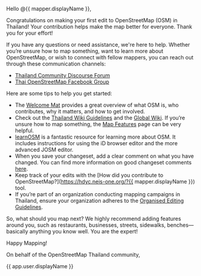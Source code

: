 Hello @{{ mapper.displayName }},

Congratulations on making your first edit to OpenStreetMap (OSM) in Thailand! Your contribution helps make the map better for everyone. Thank you for your effort!

If you have any questions or need assistance, we're here to help. Whether you’re unsure how to map something, want to learn more about OpenStreetMap, or wish to connect with fellow mappers, you can reach out through these communication channels:

- [Thailand Community Discourse Forum](https://community.openstreetmap.org/c/communities/th/53)
- [Thai OpenStreetMap Facebook Group](https://www.facebook.com/groups/107441312638800/)

Here are some tips to help you get started:

- The [Welcome Mat](https://welcome.openstreetmap.org/) provides a great overview of what OSM is, who contributes, why it matters, and how to get involved.
- Check out the [Thailand Wiki Guidelines](https://wiki.openstreetmap.org/wiki/WikiProject_Thailand) and the [Global Wiki](https://wiki.openstreetmap.org/). If you’re unsure how to map something, the [Map Features](https://wiki.openstreetmap.org/wiki/Map_Features) page can be very helpful.
- [learnOSM](https://learnosm.org) is a fantastic resource for learning more about OSM. It includes instructions for using the iD browser editor and the more advanced JOSM editor.
- When you save your changeset, add a clear comment on what you have changed. You can find more information on good changeset comments [here](https://wiki.openstreetmap.org/wiki/Good_changeset_comments).
- Keep track of your edits with the [How did you contribute to OpenStreetMap?](https://hdyc.neis-one.org/?{{ mapper.displayName }}) tool.
- If you’re part of an organization conducting mapping campaigns in Thailand, ensure your organization adheres to the [Organised Editing Guidelines](https://osmfoundation.org/wiki/Organised_Editing_Guidelines).

So, what should you map next? We highly recommend adding features around you, such as restaurants, businesses, streets, sidewalks, benches—basically anything you know well. You are the expert!

Happy Mapping!

On behalf of the OpenStreetMap Thailand community,

{{ app.user.displayName }}